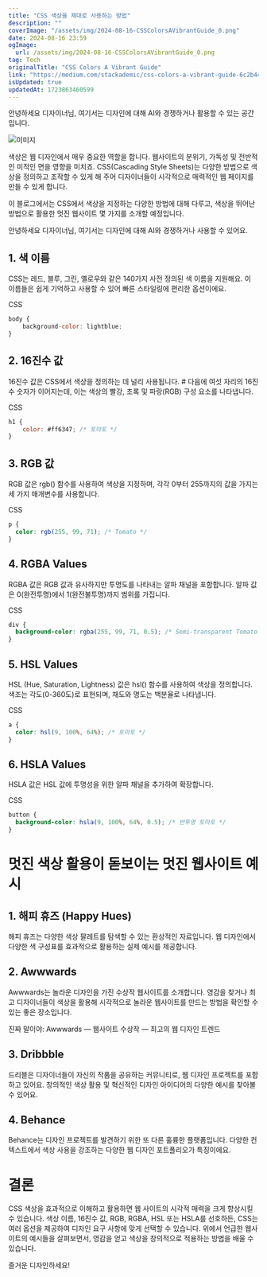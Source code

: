```yaml
---
title: "CSS 색상을 제대로 사용하는 방법"
description: ""
coverImage: "/assets/img/2024-08-16-CSSColorsAVibrantGuide_0.png"
date: 2024-08-16 23:59
ogImage:
  url: /assets/img/2024-08-16-CSSColorsAVibrantGuide_0.png
tag: Tech
originalTitle: "CSS Colors A Vibrant Guide"
link: "https://medium.com/stackademic/css-colors-a-vibrant-guide-6c2b44ba135a"
isUpdated: true
updatedAt: 1723863460599
---
```


안녕하세요 디자이너님, 여기서는 디자인에 대해 AI와 경쟁하거나 활용할 수 있는 공간입니다.

![이미지](/assets/img/2024-08-16-CSSColorsAVibrantGuide_0.png)

색상은 웹 디자인에서 매우 중요한 역할을 합니다. 웹사이트의 분위기, 가독성 및 전반적인 미적인 면을 영향을 미치죠. CSS(Cascading Style Sheets)는 다양한 방법으로 색상을 정의하고 조작할 수 있게 해 주어 디자이너들이 시각적으로 매력적인 웹 페이지를 만들 수 있게 합니다.

이 블로그에서는 CSS에서 색상을 지정하는 다양한 방법에 대해 다루고, 색상을 뛰어난 방법으로 활용한 멋진 웹사이트 몇 가지를 소개할 예정입니다.

<!-- cozy-coder - 수평 -->

<ins class="adsbygoogle"
     style="display:block"
     data-ad-client="ca-pub-4877378276818686"
     data-ad-slot="1107185301"
     data-ad-format="auto"
     data-full-width-responsive="true"></ins>

<script>
     (adsbygoogle = window.adsbygoogle || []).push({});
</script>

안녕하세요 디자이너님, 여기서는 디자인에 대해 AI와 경쟁하거나 사용할 수 있어요.

## 1. 색 이름

CSS는 레드, 블루, 그린, 옐로우와 같은 140가지 사전 정의된 색 이름을 지원해요. 이 이름들은 쉽게 기억하고 사용할 수 있어 빠른 스타일링에 편리한 옵션이에요.

CSS

<!-- cozy-coder - 수평 -->

<ins class="adsbygoogle"
     style="display:block"
     data-ad-client="ca-pub-4877378276818686"
     data-ad-slot="1107185301"
     data-ad-format="auto"
     data-full-width-responsive="true"></ins>

<script>
     (adsbygoogle = window.adsbygoogle || []).push({});
</script>

```js
body {
    background-color: lightblue;
}
```

## 2. 16진수 값

16진수 값은 CSS에서 색상을 정의하는 데 널리 사용됩니다. # 다음에 여섯 자리의 16진수 숫자가 이어지는데, 이는 색상의 빨강, 초록 및 파랑(RGB) 구성 요소를 나타냅니다.

CSS

<!-- cozy-coder - 수평 -->

<ins class="adsbygoogle"
     style="display:block"
     data-ad-client="ca-pub-4877378276818686"
     data-ad-slot="1107185301"
     data-ad-format="auto"
     data-full-width-responsive="true"></ins>

<script>
     (adsbygoogle = window.adsbygoogle || []).push({});
</script>

```js
h1 {
    color: #ff6347; /* 토마토 */
}
```

## 3. RGB 값

RGB 값은 rgb() 함수를 사용하여 색상을 지정하며, 각각 0부터 255까지의 값을 가지는 세 가지 매개변수를 사용합니다.

CSS

<!-- cozy-coder - 수평 -->

<ins class="adsbygoogle"
     style="display:block"
     data-ad-client="ca-pub-4877378276818686"
     data-ad-slot="1107185301"
     data-ad-format="auto"
     data-full-width-responsive="true"></ins>

<script>
     (adsbygoogle = window.adsbygoogle || []).push({});
</script>

```css
p {
  color: rgb(255, 99, 71); /* Tomato */
}
```

## 4. RGBA Values

RGBA 값은 RGB 값과 유사하지만 투명도를 나타내는 알파 채널을 포함합니다. 알파 값은 0(완전투명)에서 1(완전불투명)까지 범위를 가집니다.

CSS

<!-- cozy-coder - 수평 -->

<ins class="adsbygoogle"
     style="display:block"
     data-ad-client="ca-pub-4877378276818686"
     data-ad-slot="1107185301"
     data-ad-format="auto"
     data-full-width-responsive="true"></ins>

<script>
     (adsbygoogle = window.adsbygoogle || []).push({});
</script>

```css
div {
  background-color: rgba(255, 99, 71, 0.5); /* Semi-transparent Tomato */
}
```

## 5. HSL Values

HSL (Hue, Saturation, Lightness) 값은 hsl() 함수를 사용하여 색상을 정의합니다. 색조는 각도(0-360도)로 표현되며, 채도와 명도는 백분율로 나타냅니다.

CSS

<!-- cozy-coder - 수평 -->

<ins class="adsbygoogle"
     style="display:block"
     data-ad-client="ca-pub-4877378276818686"
     data-ad-slot="1107185301"
     data-ad-format="auto"
     data-full-width-responsive="true"></ins>

<script>
     (adsbygoogle = window.adsbygoogle || []).push({});
</script>

```css
a {
  color: hsl(9, 100%, 64%); /* 토마토 */
}
```

## 6. HSLA Values

HSLA 값은 HSL 값에 투명성을 위한 알파 채널을 추가하여 확장합니다.

CSS

<!-- cozy-coder - 수평 -->

<ins class="adsbygoogle"
     style="display:block"
     data-ad-client="ca-pub-4877378276818686"
     data-ad-slot="1107185301"
     data-ad-format="auto"
     data-full-width-responsive="true"></ins>

<script>
     (adsbygoogle = window.adsbygoogle || []).push({});
</script>

```css
button {
  background-color: hsla(9, 100%, 64%, 0.5); /* 반투명 토마토 */
}
```

# 멋진 색상 활용이 돋보이는 멋진 웹사이트 예시

## 1. 해피 휴즈 (Happy Hues)

해피 휴즈는 다양한 색상 팔레트를 탐색할 수 있는 환상적인 자료입니다. 웹 디자인에서 다양한 색 구성표를 효과적으로 활용하는 실제 예시를 제공합니다.

<!-- cozy-coder - 수평 -->

<ins class="adsbygoogle"
     style="display:block"
     data-ad-client="ca-pub-4877378276818686"
     data-ad-slot="1107185301"
     data-ad-format="auto"
     data-full-width-responsive="true"></ins>

<script>
     (adsbygoogle = window.adsbygoogle || []).push({});
</script>

## 2. Awwwards

Awwwards는 놀라운 디자인을 가진 수상작 웹사이트를 소개합니다. 영감을 찾거나 최고 디자이너들이 색상을 활용해 시각적으로 놀라운 웹사이트를 만드는 방법을 확인할 수 있는 좋은 장소입니다.

진짜 말이야: Awwwards — 웹사이트 수상작 — 최고의 웹 디자인 트렌드

## 3. Dribbble

<!-- cozy-coder - 수평 -->

<ins class="adsbygoogle"
     style="display:block"
     data-ad-client="ca-pub-4877378276818686"
     data-ad-slot="1107185301"
     data-ad-format="auto"
     data-full-width-responsive="true"></ins>

<script>
     (adsbygoogle = window.adsbygoogle || []).push({});
</script>

드리블은 디자이너들이 자신의 작품을 공유하는 커뮤니티로, 웹 디자인 프로젝트를 포함하고 있어요. 창의적인 색상 활용 및 혁신적인 디자인 아이디어의 다양한 예시를 찾아볼 수 있어요.

## 4. Behance

Behance는 디자인 프로젝트를 발견하기 위한 또 다른 훌륭한 플랫폼입니다. 다양한 컨텍스트에서 색상 사용을 강조하는 다양한 웹 디자인 포트폴리오가 특징이에요.

# 결론

<!-- cozy-coder - 수평 -->

<ins class="adsbygoogle"
     style="display:block"
     data-ad-client="ca-pub-4877378276818686"
     data-ad-slot="1107185301"
     data-ad-format="auto"
     data-full-width-responsive="true"></ins>

<script>
     (adsbygoogle = window.adsbygoogle || []).push({});
</script>

CSS 색상을 효과적으로 이해하고 활용하면 웹 사이트의 시각적 매력을 크게 향상시킬 수 있습니다. 색상 이름, 16진수 값, RGB, RGBA, HSL 또는 HSLA를 선호하든, CSS는 여러 옵션을 제공하여 디자인 요구 사항에 맞게 선택할 수 있습니다. 위에서 언급한 웹사이트의 예시들을 살펴보면서, 영감을 얻고 색상을 창의적으로 적용하는 방법을 배울 수 있습니다.

즐거운 디자인하세요!
